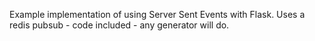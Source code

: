 Example implementation of using Server Sent Events with Flask. Uses a redis pubsub - code included - any generator will do. 
